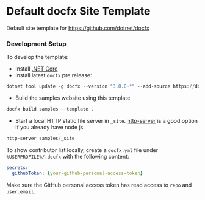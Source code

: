 # Default docfx Site Template

Default site template for https://github.com/dotnet/docfx

### Development Setup

To develop the template:

- Install [.NET Core](https://www.microsoft.com/net/download)
- Install latest `docfx` pre release:
```powershell
dotnet tool update -g docfx --version "3.0.0-*" --add-source https://docfx.pkgs.visualstudio.com/docfx/_packaging/docs-public-packages/nuget/v3/index.json
```
- Build the samples website using this template
```powershell
docfx build samples --template .
```
- Start a local HTTP static file server in `_site`. [http-server](https://stackoverflow.com/questions/16333790/node-js-quick-file-server-static-files-over-http) is a good option if you already have node js.
```powershell
http-server samples/_site
```

To show contributor list locally, create a `docfx.yml` file under `%USERPROFILE%/.docfx` with the following content:

```yml
secrets:
  githubToken: {your-github-personal-access-token}
```

Make sure the GitHub personal access token has read access to `repo` and `user.email`.
